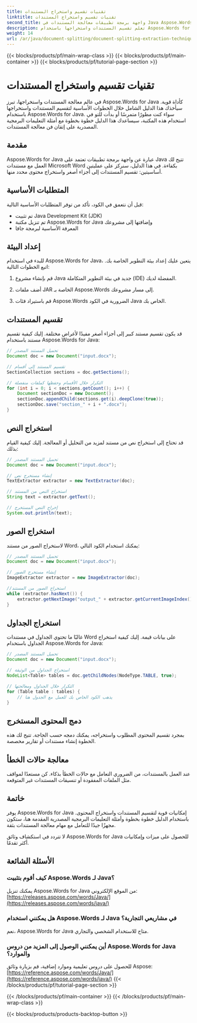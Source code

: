 ```yaml
---
title: تقنيات تقسيم واستخراج المستندات
linktitle: تقنيات تقسيم واستخراج المستندات
second_title: واجهة برمجة تطبيقات معالجة المستندات في Java Aspose.Words
description: تعلم تقسيم المستندات واستخراجها باستخدام Aspose.Words for Java. دليل خطوة بخطوة مع الكود المصدري للتعامل بكفاءة. اكتشف قوة Aspose
weight: 14
url: /ar/java/document-splitting/document-splitting-extraction-techniques/
---
```


{{< blocks/products/pf/main-wrap-class >}}
{{< blocks/products/pf/main-container >}}
{{< blocks/products/pf/tutorial-page-section >}}

# تقنيات تقسيم واستخراج المستندات


في عالم معالجة المستندات واستخراجها، تبرز Aspose.Words for Java كأداة قوية. سيأخذك هذا الدليل الشامل خلال الخطوات الأساسية لتقسيم المستندات واستخراجها باستخدام Aspose.Words for Java. سواء كنت مطورًا متمرسًا أو بدأت للتو في استخدام هذه المكتبة، سيساعدك هذا الدليل خطوة بخطوة مع أمثلة التعليمات البرمجية المصدرية على إتقان فن معالجة المستندات.

## مقدمة

Aspose.Words for Java عبارة عن واجهة برمجة تطبيقات تعتمد على Java تتيح لك العمل مع مستندات Microsoft Word بكفاءة. في هذا الدليل، سنركز على عمليتين أساسيتين: تقسيم المستندات إلى أجزاء أصغر واستخراج محتوى محدد منها.

## المتطلبات الأساسية

قبل أن نتعمق في الكود، تأكد من توفر المتطلبات الأساسية التالية:

- تم تثبيت Java Development Kit (JDK)
- تم تنزيل مكتبة Aspose.Words for Java وإضافتها إلى مشروعك
- المعرفة الأساسية لبرمجة جافا

## إعداد البيئة

للبدء في استخدام Aspose.Words for Java، يتعين عليك إعداد بيئة التطوير الخاصة بك. اتبع الخطوات التالية:

1. قم بإنشاء مشروع Java جديد في بيئة التطوير المتكاملة (IDE) المفضلة لديك.

2. أضف ملفات JAR الخاصة بـ Aspose.Words إلى مسار مشروعك.

3. قم باستيراد فئات Aspose.Words الضرورية في الكود Java الخاص بك.

## تقسيم المستندات

قد يكون تقسيم مستند كبير إلى أجزاء أصغر مفيدًا لأغراض مختلفة. إليك كيفية تقسيم مستند باستخدام Aspose.Words for Java:

```java
// تحميل المستند المصدر
Document doc = new Document("input.docx");

// تقسيم المستند إلى أقسام
SectionCollection sections = doc.getSections();

// التكرار خلال الأقسام وحفظها كملفات منفصلة
for (int i = 0; i < sections.getCount(); i++) {
    Document sectionDoc = new Document();
    sectionDoc.appendChild(sections.get(i).deepClone(true));
    sectionDoc.save("section_" + i + ".docx");
}
```

## استخراج النص

قد تحتاج إلى استخراج نص من مستند لمزيد من التحليل أو المعالجة. إليك كيفية القيام بذلك:

```java
// تحميل المستند المصدر
Document doc = new Document("input.docx");

// إنشاء مستخرج نص
TextExtractor extractor = new TextExtractor(doc);

// استخراج النص من المستند
String text = extractor.getText();

// إخراج النص المستخرج
System.out.println(text);
```

## استخراج الصور

لاستخراج الصور من مستند Word، يمكنك استخدام الكود التالي:

```java
// تحميل المستند المصدر
Document doc = new Document("input.docx");

// إنشاء مستخرج الصور
ImageExtractor extractor = new ImageExtractor(doc);

//استخراج الصور من المستند
while (extractor.hasNext()) {
    extractor.getNextImage("output_" + extractor.getCurrentImageIndex() + ".png");
}
```

## استخراج الجداول

غالبًا ما تحتوي الجداول في مستندات Word على بيانات قيمة. إليك كيفية استخراج الجداول باستخدام Aspose.Words for Java:

```java
// تحميل المستند المصدر
Document doc = new Document("input.docx");

// استخراج الجداول من الوثيقة
NodeList<Table> tables = doc.getChildNodes(NodeType.TABLE, true);

// التكرار خلال الجداول ومعالجتها
for (Table table : tables) {
    // يذهب الكود الخاص بك للعمل مع الجدول هنا
}
```

## دمج المحتوى المستخرج

بمجرد تقسيم المحتوى المطلوب واستخراجه، يمكنك دمجه حسب الحاجة. تتيح لك هذه الخطوة إنشاء مستندات أو تقارير مخصصة.

## معالجة حالات الخطأ

عند العمل بالمستندات، من الضروري التعامل مع حالات الخطأ بذكاء. كن مستعدًا لمواقف مثل الملفات المفقودة أو تنسيقات المستندات غير المتوقعة.

## خاتمة

يوفر Aspose.Words for Java إمكانيات قوية لتقسيم المستندات واستخراج المحتوى. باستخدام الدليل خطوة بخطوة وأمثلة التعليمات البرمجية المصدرية المقدمة هنا، ستكون مجهزًا جيدًا للتعامل مع مهام معالجة المستندات بثقة.

لا تتردد في استكشاف وثائق Aspose.Words for Java للحصول على ميزات وإمكانيات أكثر تقدمًا.

## الأسئلة الشائعة

### كيف أقوم بتثبيت Aspose.Words لـ Java؟

 يمكنك تنزيل Aspose.Words for Java من الموقع الإلكتروني:[https://releases.aspose.com/words/Java/](https://releases.aspose.com/words/java/)

### هل يمكنني استخدام Aspose.Words لـ Java في مشاريعي التجارية؟

نعم، Aspose.Words for Java متاح للاستخدام الشخصي والتجاري.

### أين يمكنني الوصول إلى المزيد من دروس Aspose.Words for Java والموارد؟

 للحصول على دروس تعليمية وموارد إضافية، قم بزيارة وثائق Aspose:[https://reference.aspose.com/words/Java/](https://reference.aspose.com/words/java/)
{{< /blocks/products/pf/tutorial-page-section >}}

{{< /blocks/products/pf/main-container >}}
{{< /blocks/products/pf/main-wrap-class >}}

{{< blocks/products/products-backtop-button >}}
